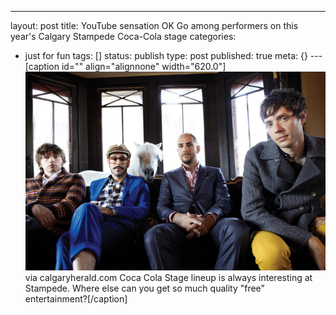 ---
layout: post
title: YouTube sensation OK Go among performers on this year's Calgary Stampede Coca-Cola
  stage
categories: 
- just for fun
tags: []
status: publish
type: post
published: true
meta: {}
---[caption id="" align="alignnone" width="620.0"]
![via calgaryherald.com Coca Cola Stage lineup is always interesting at Stampede. Where else can you get so much quality ](/squarespace_images/static_50d2902fe4b0959a0871a12c_50d29312e4b04687d9db341b_50d29312e4b04687d9db3467_1355977493748__img.jpg) via calgaryherald.com Coca Cola Stage lineup is always interesting at Stampede. Where else can you get so much quality "free" entertainment?[/caption]
